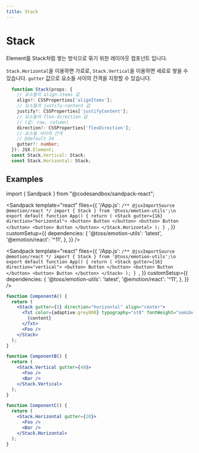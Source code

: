 ```yaml
---
title: Stack
---
```


# Stack

Element를 Stack처럼 쌓는 방식으로 묶기 위한 레이아웃 컴포넌트 입니다.

`Stack.Horizontal`을 이용하면 가로로,
`Stack.Vertical`을 이용하면 세로로 쌓을 수 있습니다.
`gutter` 값으로 요소들 사이의 간격을 지정할 수 있습니다.

```ts
  function Stack(props: {
    // 요소들의 align-items 값
    align?: CSSProperties['alignItems'];
    // 요소들의 justify-content 값
    justify?: CSSProperties['justifyContent'];
    // 요소들의 flex-direction 값
    // (값: row, column)
    direction?: CSSProperties['flexDirection'];
    // 요소들 사이의 간격
    // @default 24
    gutter?: number;
  }): JSX.Element;
  const Stack.Vertical: Stack;
  const Stack.Horizontal: Stack;
```

## Examples

import { Sandpack } from "@codesandbox/sandpack-react";

<!-- prettier-ignore -->
<Sandpack
  template="react"
  files={{
    '/App.js': `/** @jsxImportSource @emotion/react */
import { Stack } from '@toss/emotion-utils';\n
export default function App() {
  return (
    <Stack gutter={16} direction="horizontal">
      <button>
        Button
      </button>
      <button>
        Button
      </button>
      <button>
        Button
      </button>
    </Stack.Horizontal>
  );
}
`,
  }}
  customSetup={{
    dependencies: {
      '@toss/emotion-utils': 'latest',
      '@emotion/react': '^11',
    },
  }}
/>

<!-- prettier-ignore -->
<Sandpack
  template="react"
  files={{
    '/App.js': `/** @jsxImportSource @emotion/react */
import { Stack } from '@toss/emotion-utils';\n
export default function App() {
  return (
    <Stack gutter={16} direction="vertical">
      <button>
        Button
      </button>
      <button>
        Button
      </button>
      <button>
        Button
      </button>
    </Stack>
  );
}
`,
  }}
  customSetup={{
    dependencies: {
      '@toss/emotion-utils': 'latest',
      '@emotion/react': '^11',
    },
  }}
/>

```jsx
function ComponentA() {
  return (
    <Stack gutter={2} direction="horizontal" align="center">
      <Txt color={adaptive.grey800} typography="st8" fontWeight="semibold" textAlign="center">
        {content}
      </Txt>
      <Foo />
    </Stack>
  );
}

function ComponentB() {
  return (
    <Stack.Vertical gutter={40}>
      <Foo />
      <Bar />
    </Stack.Vertical>
  );
}

function ComponentC() {
  return (
    <Stack.Horizontal gutter={20}>
      <Foo />
      <Bar />
    </Stack.Horizontal>
  );
}
```
